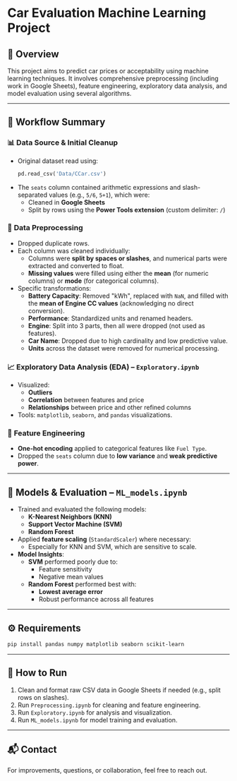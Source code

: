# Car Evaluation Machine Learning Project

## 📌 Overview

This project aims to predict car prices or acceptability using machine learning techniques. It involves comprehensive preprocessing (including work in Google Sheets), feature engineering, exploratory data analysis, and model evaluation using several algorithms.

---

## 🔄 Workflow Summary

### 📊 **Data Source & Initial Cleanup**
- Original dataset read using:
  ```python
  pd.read_csv('Data/CCar.csv')
  ```
- The `seats` column contained arithmetic expressions and slash-separated values (e.g., `5/6`, `5+1`), which were:
  - Cleaned in **Google Sheets**
  - Split by rows using the **Power Tools extension** (custom delimiter: `/`)

### 🧹 **Data Preprocessing**
- Dropped duplicate rows.
- Each column was cleaned individually:
  - Columns were **split by spaces or slashes**, and numerical parts were extracted and converted to float.
  - **Missing values** were filled using either the **mean** (for numeric columns) or **mode** (for categorical columns).
- Specific transformations:
  - **Battery Capacity**: Removed "kWh", replaced with `NaN`, and filled with the **mean of Engine CC values** (acknowledging no direct conversion).
  - **Performance**: Standardized units and renamed headers.
  - **Engine**: Split into 3 parts, then all were dropped (not used as features).
  - **Car Name**: Dropped due to high cardinality and low predictive value.
  - **Units** across the dataset were removed for numerical processing.

### 📈 **Exploratory Data Analysis (EDA)** – `Exploratory.ipynb`
- Visualized:
  - **Outliers**
  - **Correlation** between features and price
  - **Relationships** between price and other refined columns
- Tools: `matplotlib`, `seaborn`, and `pandas` visualizations.

### 🧠 **Feature Engineering**
- **One-hot encoding** applied to categorical features like `Fuel Type`.
- Dropped the `seats` column due to **low variance** and **weak predictive power**.

---

## 🤖 Models & Evaluation – `ML_models.ipynb`
- Trained and evaluated the following models:
  - **K-Nearest Neighbors (KNN)**
  - **Support Vector Machine (SVM)**
  - **Random Forest**
- Applied **feature scaling** (`StandardScaler`) where necessary:
  - Especially for KNN and SVM, which are sensitive to scale.
- **Model Insights**:
  - **SVM** performed poorly due to:
    - Feature sensitivity
    - Negative mean values
  - **Random Forest** performed best with:
    - **Lowest average error**
    - Robust performance across all features

---

## ⚙️ Requirements

```bash
pip install pandas numpy matplotlib seaborn scikit-learn
```

---

## 🚀 How to Run

1. Clean and format raw CSV data in Google Sheets if needed (e.g., split rows on slashes).
2. Run `Preprocessing.ipynb` for cleaning and feature engineering.
3. Run `Exploratory.ipynb` for analysis and visualization.
4. Run `ML_models.ipynb` for model training and evaluation.

---

## 📬 Contact

For improvements, questions, or collaboration, feel free to reach out.
